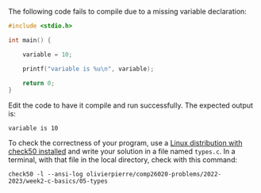 The following code fails to compile due to a missing variable declaration:

```c
#include <stdio.h>

int main() {

    variable = 10;

    printf("variable is %u\n", variable);

    return 0;
}
```

Edit the code to have it compile and run successfully. The expected output is:
```
variable is 10
```

To check the correctness of your program, use a
[Linux distribution with check50 installed](https://github.com/olivierpierre/comp26020-devcontainer)
and write your solution in a file named `types.c`. In a
terminal, with that file in the local directory, check with this command:

```shell
check50 -l --ansi-log olivierpierre/comp26020-problems/2022-2023/week2-c-basics/05-types
```
